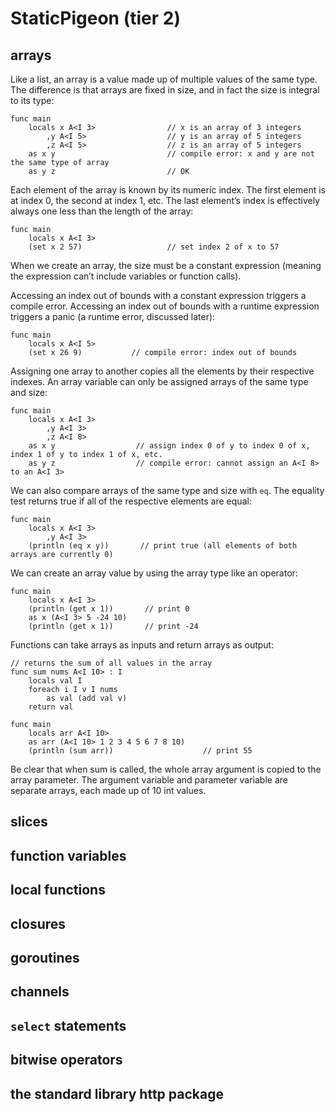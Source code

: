 # StaticPigeon (tier 2)

## arrays

Like a list, an array is a value made up of multiple values of the same type. The difference is that arrays are fixed in size, and in fact the size is integral to its type:

```
func main
    locals x A<I 3>                // x is an array of 3 integers
        ,y A<I 5>                  // y is an array of 5 integers
        ,z A<I 5>                  // z is an array of 5 integers
    as x y                         // compile error: x and y are not the same type of array
    as y z                         // OK
```

Each element of the array is known by its numeric index. The first element is at index 0, the second at index 1, etc. The last element’s index is effectively always one less than the length of the array:

```
func main
    locals x A<I 3>    
    (set x 2 57)                   // set index 2 of x to 57
```

When we create an array, the size must be a constant expression (meaning the expression can’t include variables or function calls).

Accessing an index out of bounds with a constant expression triggers a compile error. Accessing an index out of bounds with a runtime expression triggers a panic (a runtime error, discussed later):

```
func main
    locals x A<I 5>
    (set x 26 9)           // compile error: index out of bounds
```

Assigning one array to another copies all the elements by their respective indexes. An array variable can only be assigned arrays of the same type and size:

```
func main
    locals x A<I 3>
        ,y A<I 3>
        ,z A<I 8>
    as x y                  // assign index 0 of y to index 0 of x, index 1 of y to index 1 of x, etc.
    as y z                  // compile error: cannot assign an A<I 8> to an A<I 3>
```

We can also compare arrays of the same type and size with `eq`. The equality test returns true if all of the respective elements are equal:

```
func main
    locals x A<I 3>
        ,y A<I 3>
    (println (eq x y))       // print true (all elements of both arrays are currently 0)
```

We can create an array value by using the array type like an operator:

```
func main
    locals x A<I 3>
    (println (get x 1))       // print 0
    as x (A<I 3> 5 -24 10)
    (println (get x 1))       // print -24
```

Functions can take arrays as inputs and return arrays as output:

```
// returns the sum of all values in the array
func sum nums A<I 10> : I
    locals val I
    foreach i I v I nums
        as val (add val v)
    return val

func main
    locals arr A<I 10>
    as arr (A<I 10> 1 2 3 4 5 6 7 8 10)
    (println (sum arr))                    // print 55
```

Be clear that when sum is called, the whole array argument is copied to the array parameter. The argument variable and parameter variable are separate arrays, each made up of 10 int values.

## slices


## function variables


## local functions



## closures


## goroutines



## channels



## `select` statements

## bitwise operators


## the standard library http package